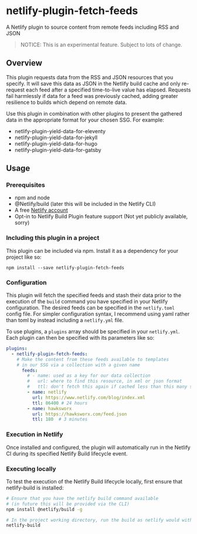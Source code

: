 # netlify-plugin-fetch-feeds

A Netlify plugin to source content from remote feeds including RSS and JSON

> NOTICE: This is an experimental feature. Subject to lots of change.

## Overview

This plugin requests data from the RSS and JSON resources that you specify. It will save this data as JSON in the Netlify build cache and only re-request each feed after a specified time-to-live value has elapsed. Requests fail harmlessly if data for a feed was previously cached, adding greater resilience to builds which depend on remote data.

Use this plugin in combination with other plugins to present the gathered data in the appropriate format for your chosen SSG. For example:

- netlify-plugin-yield-data-for-eleventy
- netlify-plugin-yield-data-for-jekyll
- netlify-plugin-yield-data-for-hugo
- netlify-plugin-yield-data-for-gatsby


## Usage

### Prerequisites

- npm and node
- @Netlify/build (later this will be included in the Netlify CLI)
- A free [Netlify account](https://netlify.com)
- Opt-in to Netlify Build Plugin feature support (Not yet publicly available, sorry)


### Including this plugin in a project

This plugin can be included via npm. Install it as a dependency for your project like so:

```
npm install --save netlify-plugin-fetch-feeds
```

### Configuration

This plugin will fetch the specified feeds and stash their data prior to the execution of the `build` command you have specified in your Netlify configuration. The desired feeds can be specified in the `netlify.toml` config file. For simpler configuration syntax, I recommend using yaml rather than toml by instead including a `netlify.yml` file.

To use plugins, a `plugins` array should be specified in your `netlify.yml`. Each plugin can then be specified with its parameters like so:

```yaml
plugins:
  - netlify-plugin-fetch-feeds:
    # Make the content from these feeds available to templates
    # in our SSG via a collection with a given name
      feeds:
        # - name: used as a key for our data collection
        #   url: where to find this resource, in xml or json format
        #   ttl: don't fetch this again if cached less than this many seconds ago
        - name: netlify
          url: https://www.netlify.com/blog/index.xml
          ttl: 86400 # 24 hours
        - name: hawksworx
          url: https://hawksworx.com/feed.json
          ttl: 180  # 3 minutes

```

### Execution in Netlify

Once installed and configured, the plugin will automatically run in the Netlify CI during its specified Netlify Build lifecycle event.

### Executing locally

To test the execution of the Netlify Build lifecycle locally, first ensure that netlify-build is installed:

```bash
# Ensure that you have the netlify build command available
# (in future this will be provided via the CLI)
npm install @netlify/build -g

# In the project working directory, run the build as netlify would with the build bot
netlify-build
```
